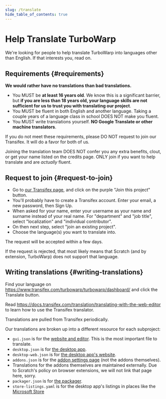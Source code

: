 ```yaml
---
slug: /translate
hide_table_of_contents: true
---
```


# Help Translate TurboWarp

We're looking for people to help translate TurboWarp into languages other than English. If that interests you, read on.

## Requirements {#requirements}

**We would rather have no translations than bad translations.**

 - You MUST be **at least 16 years old**. We know this is a significant barrier, but **if you are less than 18 years old, your language skills are not sufficient for us to trust you with translating our project**.
 - You MUST be fluent in both English and another language. Taking a couple years of a language class in school DOES NOT make you fluent.
 - You MUST write translations yourself. **NO Google Translate or other machine translators**.

If you do not meet these requirements, please DO NOT request to join our Transifex. It will do a favor for both of us.

Joining the translation team DOES NOT confer you any extra benefits, clout, or get your name listed on the credits page. ONLY join if you want to help translate and are *actually* fluent.

## Request to join {#request-to-join}
 
 - Go to [our Transifex page](https://www.transifex.com/turbowarp/turbowarp/), and click on the purple "Join this project" button.
 - You'll probably have to create a Transifex account. Enter your email, a new password, then Sign Up.
 - When asked for your name, enter your username as your name and surname instead of your real name. For "department" and "job title", select "localization" and "individual contributor".
 - On then next step, select "join an existing project".
 - Choose the language(s) you want to translate into.

The request will be accepted within a few days.

If the request is rejected, that most likely means that Scratch (and by extension, TurboWarp) does not support that language.

## Writing translations {#writing-translations}

Find your language on https://www.transifex.com/turbowarp/turbowarp/dashboard/ and click the Translate button.

Read https://docs.transifex.com/translation/translating-with-the-web-editor to learn how to use the Transifex translator.

Translations are pulled from Transifex periodically.

Our translations are broken up into a different resource for each subproject:

 - `gui.json` is for the [website and editor](https://turbowarp.org). This is the most important file to translate.
 - `desktop.json` is for [the desktop app](https://desktop.turbowarp.org/).
 - `desktop-web.json` is for [the desktop app's website](https://desktop.turbowarp.org/).
 - `addons.json` is for the [addon settings page](https://turbowarp.org/addons) (not the addons themselves).
 - Translations for the addons themselves are maintained externally. Due to Scratch's policy on browser extensions, we will not link that page here, sorry.
 - `packager.json` is for [the packager](https://packager.turbowarp.org/).
 - `store-listings.yaml` is for the desktop app's listings in places like the [Microsoft Store](https://apps.microsoft.com/store/detail/9P4DPZGV5ZKL)
